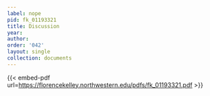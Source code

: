 ```yaml
---
label: nope
pid: fk_01193321
title: Discussion
year:
author:
order: '042'
layout: single
collection: documents
---
```



{{< embed-pdf url=https://florencekelley.northwestern.edu/pdfs/fk_01193321.pdf >}}